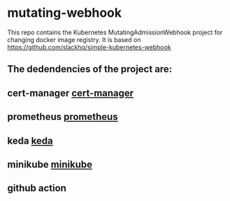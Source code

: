 # mutating-webhook

This repo contains the Kubernetes MutatingAdmissionWebhook project for changing docker image registry. It is based on https://github.com/slackhq/simple-kubernetes-webhook

## The dedendencies of the project are:
## cert-manager [cert-manager](https://cert-manager.io/)
## prometheus [prometheus](https://prometheus.io/)
## keda [keda](https://keda.sh/)
## minikube [minikube](https://kubernetes.io/docs/tutorials/hello-minikube/)
## github action
